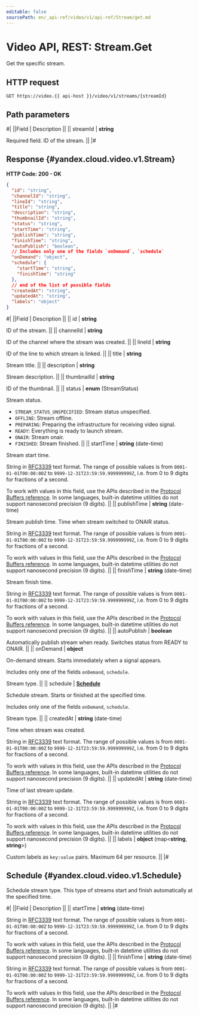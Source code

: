 ```yaml
---
editable: false
sourcePath: en/_api-ref/video/v1/api-ref/Stream/get.md
---
```


# Video API, REST: Stream.Get

Get the specific stream.

## HTTP request

```
GET https://video.{{ api-host }}/video/v1/streams/{streamId}
```

## Path parameters

#|
||Field | Description ||
|| streamId | **string**

Required field. ID of the stream. ||
|#

## Response {#yandex.cloud.video.v1.Stream}

**HTTP Code: 200 - OK**

```json
{
  "id": "string",
  "channelId": "string",
  "lineId": "string",
  "title": "string",
  "description": "string",
  "thumbnailId": "string",
  "status": "string",
  "startTime": "string",
  "publishTime": "string",
  "finishTime": "string",
  "autoPublish": "boolean",
  // Includes only one of the fields `onDemand`, `schedule`
  "onDemand": "object",
  "schedule": {
    "startTime": "string",
    "finishTime": "string"
  },
  // end of the list of possible fields
  "createdAt": "string",
  "updatedAt": "string",
  "labels": "object"
}
```

#|
||Field | Description ||
|| id | **string**

ID of the stream. ||
|| channelId | **string**

ID of the channel where the stream was created. ||
|| lineId | **string**

ID of the line to which stream is linked. ||
|| title | **string**

Stream title. ||
|| description | **string**

Stream description. ||
|| thumbnailId | **string**

ID of the thumbnail. ||
|| status | **enum** (StreamStatus)

Stream status.

- `STREAM_STATUS_UNSPECIFIED`: Stream status unspecified.
- `OFFLINE`: Stream offline.
- `PREPARING`: Preparing the infrastructure for receiving video signal.
- `READY`: Everything is ready to launch stream.
- `ONAIR`: Stream onair.
- `FINISHED`: Stream finished. ||
|| startTime | **string** (date-time)

Stream start time.

String in [RFC3339](https://www.ietf.org/rfc/rfc3339.txt) text format. The range of possible values is from
`0001-01-01T00:00:00Z` to `9999-12-31T23:59:59.999999999Z`, i.e. from 0 to 9 digits for fractions of a second.

To work with values in this field, use the APIs described in the
[Protocol Buffers reference](https://developers.google.com/protocol-buffers/docs/reference/overview).
In some languages, built-in datetime utilities do not support nanosecond precision (9 digits). ||
|| publishTime | **string** (date-time)

Stream publish time. Time when stream switched to ONAIR status.

String in [RFC3339](https://www.ietf.org/rfc/rfc3339.txt) text format. The range of possible values is from
`0001-01-01T00:00:00Z` to `9999-12-31T23:59:59.999999999Z`, i.e. from 0 to 9 digits for fractions of a second.

To work with values in this field, use the APIs described in the
[Protocol Buffers reference](https://developers.google.com/protocol-buffers/docs/reference/overview).
In some languages, built-in datetime utilities do not support nanosecond precision (9 digits). ||
|| finishTime | **string** (date-time)

Stream finish time.

String in [RFC3339](https://www.ietf.org/rfc/rfc3339.txt) text format. The range of possible values is from
`0001-01-01T00:00:00Z` to `9999-12-31T23:59:59.999999999Z`, i.e. from 0 to 9 digits for fractions of a second.

To work with values in this field, use the APIs described in the
[Protocol Buffers reference](https://developers.google.com/protocol-buffers/docs/reference/overview).
In some languages, built-in datetime utilities do not support nanosecond precision (9 digits). ||
|| autoPublish | **boolean**

Automatically publish stream when ready.
Switches status from READY to ONAIR. ||
|| onDemand | **object**

On-demand stream. Starts immediately when a signal appears.

Includes only one of the fields `onDemand`, `schedule`.

Stream type. ||
|| schedule | **[Schedule](#yandex.cloud.video.v1.Schedule)**

Schedule stream. Starts or finished at the specified time.

Includes only one of the fields `onDemand`, `schedule`.

Stream type. ||
|| createdAt | **string** (date-time)

Time when stream was created.

String in [RFC3339](https://www.ietf.org/rfc/rfc3339.txt) text format. The range of possible values is from
`0001-01-01T00:00:00Z` to `9999-12-31T23:59:59.999999999Z`, i.e. from 0 to 9 digits for fractions of a second.

To work with values in this field, use the APIs described in the
[Protocol Buffers reference](https://developers.google.com/protocol-buffers/docs/reference/overview).
In some languages, built-in datetime utilities do not support nanosecond precision (9 digits). ||
|| updatedAt | **string** (date-time)

Time of last stream update.

String in [RFC3339](https://www.ietf.org/rfc/rfc3339.txt) text format. The range of possible values is from
`0001-01-01T00:00:00Z` to `9999-12-31T23:59:59.999999999Z`, i.e. from 0 to 9 digits for fractions of a second.

To work with values in this field, use the APIs described in the
[Protocol Buffers reference](https://developers.google.com/protocol-buffers/docs/reference/overview).
In some languages, built-in datetime utilities do not support nanosecond precision (9 digits). ||
|| labels | **object** (map<**string**, **string**>)

Custom labels as `` key:value `` pairs. Maximum 64 per resource. ||
|#

## Schedule {#yandex.cloud.video.v1.Schedule}

Schedule stream type.
This type of streams start and finish automatically at the specified time.

#|
||Field | Description ||
|| startTime | **string** (date-time)

String in [RFC3339](https://www.ietf.org/rfc/rfc3339.txt) text format. The range of possible values is from
`0001-01-01T00:00:00Z` to `9999-12-31T23:59:59.999999999Z`, i.e. from 0 to 9 digits for fractions of a second.

To work with values in this field, use the APIs described in the
[Protocol Buffers reference](https://developers.google.com/protocol-buffers/docs/reference/overview).
In some languages, built-in datetime utilities do not support nanosecond precision (9 digits). ||
|| finishTime | **string** (date-time)

String in [RFC3339](https://www.ietf.org/rfc/rfc3339.txt) text format. The range of possible values is from
`0001-01-01T00:00:00Z` to `9999-12-31T23:59:59.999999999Z`, i.e. from 0 to 9 digits for fractions of a second.

To work with values in this field, use the APIs described in the
[Protocol Buffers reference](https://developers.google.com/protocol-buffers/docs/reference/overview).
In some languages, built-in datetime utilities do not support nanosecond precision (9 digits). ||
|#